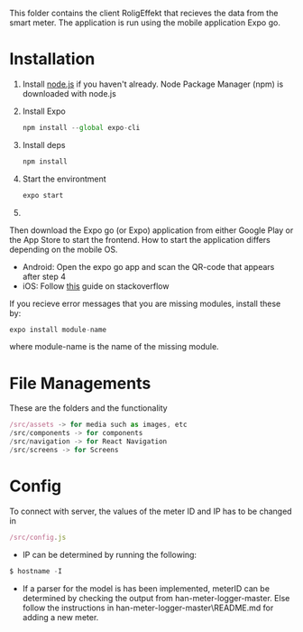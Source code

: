 This folder contains the client RoligEffekt that recieves the data from the smart meter. 
The application is run using the mobile application Expo go.

# Installation

1. Install [node.js](https://nodejs.org/en/) if you haven't already. Node Package Manager (npm) is downloaded with node.js
2. Install Expo

   ```jsx
   npm install --global expo-cli
   ```

3. Install deps

   ```jsx
   npm install
   ```

4. Start the environtment

   ```jsx
   expo start
   ```

5. 
    
   Then download the Expo go (or Expo) application from either Google Play or the App Store to start the frontend.
   How to start the application differs depending on the mobile OS.

   * Android: Open the expo go app and scan the QR-code that appears after step 4  
   * iOS: Follow [this](https://stackoverflow.com/questions/43730608/how-do-i-run-an-app-on-a-real-ios-device-using-expo) guide on stackoverflow


If you recieve error messages that you are missing modules,
install these by:

```jsx
expo install module-name
```

where module-name is the name of the missing module.

# File Managements

These are the folders and the functionality

```jsx
/src/assets -> for media such as images, etc
/src/components -> for components
/src/navigation -> for React Navigation
/src/screens -> for Screens
```

# Config

To connect with server, the values of the meter ID and IP has to be changed in 
```jsx
/src/config.js
```

* IP can be determined by running the following: 
```jsx
$ hostname -I
```

* If a parser for the model is has been implemented, meterID can be determined by checking the output from han-meter-logger-master. Else follow the instructions in han-meter-logger-master\README.md for adding a new meter.  



